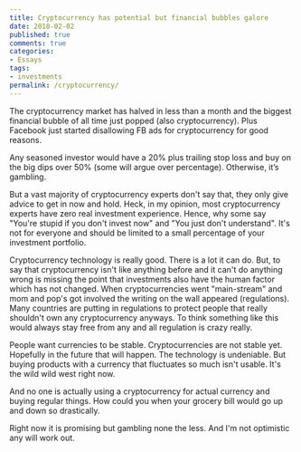 ```yaml
---
title: Cryptocurrency has potential but financial bubbles galore
date: 2018-02-02
published: true
comments: true
categories:
- Essays
tags:
- investments
permalink: /cryptocurrency/
---
```

The cryptocurrency market has halved in less than a month and the biggest financial bubble of all time just popped (also cryptocurrency). Plus Facebook just started disallowing FB ads for cryptocurrency for good reasons.

Any seasoned investor would have a 20% plus trailing stop loss and buy on the big dips over 50% (some will argue over percentage). Otherwise, it’s gambling.

But a vast majority of cryptocurrency experts don't say that, they only give advice to get in now and hold. Heck, in my opinion, most cryptocurrency experts have zero real investment experience. Hence, why some say "You're stupid if you don't invest now" and "You just don't understand". It's not for everyone and should be limited to a small percentage of your investment portfolio.

Cryptocurrency technology is really good. There is a lot it can do. But, to say that cryptocurrency isn't like anything before and it can't do anything wrong is missing the point that investments also have the human factor which has not changed. When cryptocurrencies went "main-stream" and mom and pop's got involved the writing on the wall appeared (regulations). Many countries are putting in regulations to protect people that really shouldn't own any cryptocurrency anyways. To think something like this would always stay free from any and all regulation is crazy really.

People want currencies to be stable. Cryptocurrencies are not stable yet. Hopefully in the future that will happen. The technology is undeniable. But buying products with a currency that fluctuates so much isn't usable. It's the wild wild west right now.

And no one is actually using a cryptocurrency for actual currency and buying regular things. How could you when your grocery bill would go up and down so drastically.

Right now it is promising but gambling none the less. And I'm not optimistic any will work out.
